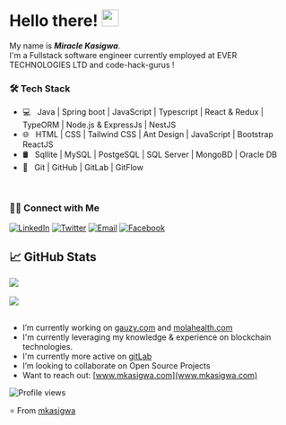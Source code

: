# Hello there! <img src="https://raw.githubusercontent.com/MartinHeinz/MartinHeinz/master/wave.gif" width="30px">

My name is ***Miracle Kasigwa***. <br>
I'm a Fullstack software engineer currently employed at EVER TECHNOLOGIES LTD and code-hack-gurus ! 
<br/>

<h3>🛠 Tech Stack</h3>

- 💻 &nbsp; Java | Spring boot | JavaScript | Typescript | React & Redux | TypeORM | Node.js & ExpressJs | NestJS
- 🌐 &nbsp; HTML | CSS | Tailwind CSS | Ant Design | JavaScript | Bootstrap ReactJS
- 🛢 &nbsp; Sqllite | MySQL | PostgeSQL | SQL Server | MongoBD | Oracle DB
- 🔧 &nbsp; Git | GitHub | GitLab | GitFlow
<br/>


<h3> 🤝🏻 Connect with Me </h3>

<p align="left">
<a href="https://linkedin.com/in/mkasigwa/"><img alt="LinkedIn" src="https://img.shields.io/badge/LinkedIn-mkasigwa-blue?style=flat-square&logo=linkedin"></a>
<a href="https://twitter.com/Mkasigwa"><img alt="Twitter" src="https://img.shields.io/badge/Twitter-@MKasigwa-blue?style=flat-square&logo=twitter"></a>
<a href="mailto:miraclekasigwa@gmail.com"><img alt="Email" src="https://img.shields.io/badge/Email-miraclekasigwa@gmail.com-blue?style=flat-square&logo=Microsoft%20outlook"></a>
<a href="https://facebook.com/miraclekasi/"><img alt="Facebook" src="https://img.shields.io/badge/Facebook-miraclekasi-blue?style=flat-square&logo=facebook"></a>
<!-- </p>
<a href="mailto:miraclekasigwa@gmail.com"><img alt="Whatsapp" src="https://img.shields.io/badge/Email-miraclekasigwa@gmail.com-blue?style=flat-square&logo=Microsoft%20outlook"></a> -->
</p>



<!-- ## &#x270d; Blog & Writing

Apart from coding, I also maintain a blog - you can find my articles on my website at [nkpremices.com/tag/blog](https://nkpremices.com/tag/blog).
 -->

## &#x1f4c8; GitHub Stats
<a href="https://github.com/mkasigwa/mkasigwa">
  <img align="center" src="https://github-readme-stats.vercel.app/api/top-langs/?username=mkasigwa" />
</a>
<br>
<br>
<a href="https://github.com/mkasigwa/mkasigwa">
  <img align="center" src="https://github-readme-stats.vercel.app/api?username=mkasigwa&show_icons=true&count_private=true" />
</a>

<!-- links to social media icons -->

<!-- icons with padding -->

[1.1]: http://i.imgur.com/tXSoThF.png (twitter icon with padding)
[2.1]: http://i.imgur.com/0o48UoR.png (github icon with padding)

<!-- icons without padding -->

[1.2]: http://i.imgur.com/wWzX9uB.png (twitter icon without padding)
[2.2]: http://i.imgur.com/9I6NRUm.png (github icon without padding)
[3.2]: https://raw.githubusercontent.com/MartinHeinz/MartinHeinz/master/linkedin-3-16.png (LinkedIn icon without padding)


<!-- links to your social media accounts -->

[1]: https://twitter.com/mkasigwa
[2]: https://github.com/mkasigwa
[3]: https://www.linkedin.com/in/mkasigwa/


<!-- Resources -->
<!-- Icons: https://simpleicons.org/ -->
<!-- GitHub Stats: https://github.com/anuraghazra/github-readme-stats -->
<!-- Emojis: https://emojipedia.org/emoji/ -->
<!-- HTML Emojis: https://www.fileformat.info/index.htm -->
<!-- Shields: https://shields.io/ -->
<!-- Awesome GitHub Profile README: https://github.com/abhisheknaiidu/awesome-github-profile-readme -->

<br>
<br>

- I’m currently working on [gauzy.com](https://www.app.gauzy.co/) and [molahealth.com](https://www.molahealth.com/)
- I'm currently leveraging my knowledge & experience on blockchain technologies.
- I'm currently more active on [gitLab](https://gitlab.com/mkasigwa)
- I’m looking to collaborate on Open Source Projects
- Want to reach out: [www.mkasigwa.com](www.mkasigwa.com)

![Profile views](https://gpvc.arturio.dev/mkasigwa)

⭐️ From [mkasigwa](https://github.com/mkasigwa)

<!--
**MKasigwa/MKasigwa** is a ✨ _special_ ✨ repository because its `README.md` (this file) appears on your GitHub profile.

Here are some ideas to get you started:

- 🔭 I’m currently working on ...
- 🌱 I’m currently learning ...
- 👯 I’m looking to collaborate on ...
- 🤔 I’m looking for help with ...
- 💬 Ask me about ...
- 📫 How to reach me: ...
- 😄 Pronouns: ...
- ⚡ Fun fact: ...
-->
